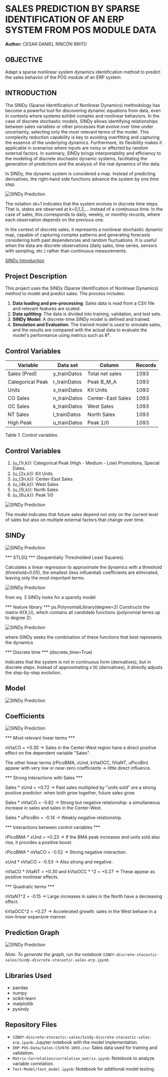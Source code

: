 # SALES PREDICTION BY SPARSE IDENTIFICATION OF AN ERP SYSTEM FROM POS MODULE DATA

**Author:** CESAR DANIEL RINCÓN BRITO

## OBJECTIVE

Adapt a sparse nonlinear system dynamics identification method to predict the sales behavior of the POS module of an ERP system.

## INTRODUCTION

The SINDy (Sparse Identification of Nonlinear Dynamics) methodology has become a powerful tool for discovering dynamic equations from data, even in contexts where systems exhibit complex and nonlinear behaviors. In the case of discrete stochastic models, SINDy allows identifying relationships between sales variables or other processes that evolve over time under uncertainty, selecting only the most relevant terms of the model. This complexity reduction capability is key to avoiding overfitting and capturing the essence of the underlying dynamics. Furthermore, its flexibility makes it applicable in scenarios where inputs are noisy or affected by random external factors. In summary, SINDy brings interpretability and efficiency to the modeling of discrete stochastic dynamic systems, facilitating the generation of predictions and the analysis of the real dynamics of the data.

In SINDy, the dynamic system is considered a map. Instead of predicting derivatives, the right-hand side functions advance the system by one time step.

![SINDy Prediction](Docs/Images/eq001.png)

The notation xk+1 indicates that the system evolves in discrete time steps. That is, states are observed at k=0,1,2,… instead of a continuous time. In the case of sales, this corresponds to daily, weekly, or monthly records, where each observation depends on the previous one.

In the context of discrete sales, it represents a nonlinear stochastic dynamic map, capable of capturing complex patterns and generating forecasts considering both past dependencies and random fluctuations. It is useful when the data are discrete observations (daily sales, time series, sensors with sampling, etc.) rather than continuous measurements.

[SINDy Introduction](readme.sindy.en.md)

## Project Description

This project uses the SINDy (Sparse Identification of Nonlinear Dynamics) method to model and predict sales. The process includes:

1.  **Data loading and pre-processing**: Sales data is read from a CSV file and relevant features are scaled.
2.  **Data splitting**: The data is divided into training, validation, and test sets.
3.  **SINDy Model**: A discrete-time SINDy model is defined and trained.
4.  **Simulation and Evaluation**: The trained model is used to simulate sales, and the results are compared with the actual data to evaluate the model's performance using metrics such as R².

## Control Variables

| Variable | Data set | Column | Records |
|---|---|---|---|
| Sales (Pred) | y_trainDatos | Total net sales | 1093 |
| Categorical Peak | r_trainDatos | Peak B_M_A | 1093 |
| Units | x_trainDatos | Kit Units | 1093 |
| CO Sales | n_trainDatos | Center-East Sales | 1093 |
| OC Sales | k_trainDatos | West Sales | 1093 |
| NT Sales | l_trainDatos | North Sales | 1093 |
| High Peak | u_trainDatos | Peak 1/0 | 1093 |

Table 1. Control variables.


## Control Variables

1. \(u_{1r,k}\): Categorical Peak (High - Medium - Low) Promotions, Special Dates.
2. \(u_{2x,k}\): Kit Units
3. \(u_{3n,k}\): Center-East Sales
4. \(u_{4k,k}\): West Sales
5. \(u_{5l,k}\): North Sales
6. \(u_{6u,k}\): Peak 1/0

![SINDy Prediction](Docs/Images/eq002.png)

The model indicates that future sales depend not only on the current level of sales but also on multiple external factors that change over time.


## SINDy

![SINDy Prediction](Docs/Images/SINDy_params.png)

*** STLSQ *** (Sequentially Thresholded Least Squares).

Calculates a linear regression to approximate the dynamics with a threshold (threshold=0.05), the smallest (less influential) coefficients are eliminated, leaving only the most important terms.

![SINDy Prediction](Docs/Images/eq003.png)

from eq. 3 SINDy looks for a sparsity model

*** feature library *** ps.PolynomialLibrary(degree=2)
Constructs the matrix Θ(X,U), which contains all candidate functions (polynomial terms up to degree 2).

![SINDy Prediction](Docs/Images/eq004.png)

where SINDy seeks the combination of these functions that best represents the dynamics

*** Discrete time *** (discrete_time=True)

Indicates that the system is not in continuous form (derivatives), but in discrete steps. Instead of approximating x˙(t) (derivatives), it directly adjusts the step-by-step evolution.

## Model

![SINDy Prediction](Docs/Images/model.png)


## Coefficients

![SINDy Prediction](Docs/Images/FilterCoefSindy.png)

*** Most relevant linear terms ***

nVtaCO = +0.30 → Sales in the Center-West region have a direct positive effect on the dependent variable "Sales".

The other linear terms (rPicoBMA, xUnd, kVtaOCC, lVtaNT, uPicoBin) appear with very low or near-zero coefficients → little direct influence.

*** Strong interactions with Sales ***

Sales * xUnd = +0.72 → Past sales multiplied by "units sold" are a strong positive predictor: when both grow together, future sales grow.

Sales * nVtaCO = -0.82 → Strong but negative relationship: a simultaneous increase in sales and sales in the Center-West.

Sales * uPicoBin = -0.14 → Weakly negative relationship.

*** Interactions between control variables ***

rPicoBMA * xUnd = +0.23 → If the BMA peak increases and units sold also rise, it provides a positive boost.

rPicoBMA * nVtaCO = -0.52 → Strong negative interaction.

xUnd * nVtaCO = -0.53 → Also strong and negative.

nVtaCO * lVtaNT = +0.30 and kVtaOCC * ^2 = +0.27 → These appear as positive nonlinear effects.

*** Quadratic terms ***

nVtaNT^2 = -0.15 → Large increases in sales in the North have a decreasing effect.

kVtaOCC^2 = +0.27 → Accelerated growth: sales in the West behave in a non-linear expansive manner.

## Prediction Graph

![SINDy Prediction](Docs/Images/sindy_prediction.png)

*Note: To generate the graph, run the notebook `SINDY-discrete-stocastic-sales/Sindy-discrete-stocastic-sales-erp.ipynb`.*

## Libraries Used

-   pandas
-   numpy
-   scikit-learn
-   matplotlib
-   pysindy

## Repository Files

-   `SINDY-discrete-stocastic-sales/Sindy-discrete-stocastic-sales-erp.ipynb`: Jupyter notebook with the model implementation.
-   `ERP-POS-Data/Sales-CSV970-1093.csv`: Sales data used for training and validation.
-   `Matrix-Correlation/correlation_matrix.ipynb`: Notebook to analyze variable correlation.
-   `Test-Model/test_model.ipynb`: Notebook for additional model testing.